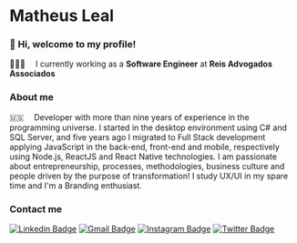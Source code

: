 # Matheus Leal

### 👋 Hi, welcome to my profile!

👨🏻‍💻 ⠀ I currently working as a **Software Engineer** at **Reis Advogados Associados**

### About me

🇺🇸 ⠀ Developer with more than nine years of experience in the programming universe. I started in the desktop environment using C# and SQL Server, and five years ago I migrated to Full Stack development applying JavaScript in the back-end, front-end and mobile, respectively using Node.js, ReactJS and React Native technologies. I am passionate about entrepreneurship, processes, methodologies, business culture and people driven by the purpose of transformation! I study UX/UI in my spare time and I'm a Branding enthusiast.

### Contact me

[![Linkedin Badge](https://img.shields.io/badge/-Matheus%20Leal-3442E8?style=flat-square&logo=Linkedin&logoColor=F0EFEB&link=https://www.linkedin.com/in/matheuspleal/)](https://www.linkedin.com/in/matheuspleal/)
[![Gmail Badge](https://img.shields.io/badge/-hi@matheuspleal.com-3442E8?style=flat-square&logo=Gmail&logoColor=F0EFEB&link=https://www.instagram.com/matheuspleal/)](https://www.instagram.com/matheuspleal/) 
[![Instagram Badge](https://img.shields.io/badge/-@matheuspleal-3442E8?style=flat-square&logo=Instagram&logoColor=F0EFEB&link=https://www.instagram.com/matheuspleal/)](https://www.instagram.com/matheuspleal/) 
[![Twitter Badge](https://img.shields.io/badge/-Matheus%20Leal-3442E8?style=flat-square&logo=Twitter&logoColor=F0EFEB&link=https://www.twitter.com/matheuspleal/)](https://www.twitter.com/matheuspleal/)
